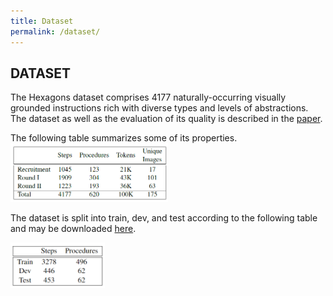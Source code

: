 ```yaml
---
title: Dataset
permalink: /dataset/
---
```


## DATASET
The Hexagons dataset comprises 4177 naturally-occurring visually grounded instructions rich with diverse types and levels of abstractions.<br/>
The dataset as well as the evaluation of its quality is described in the [paper](). <br/>

The following table summarizes some of its properties. <br/>
<img src="../media/dataset_statistics.PNG" style="width:50%">


The dataset is split into train, dev, and test according to the following table and may be downloaded [here](). <br/>

<img src="../media/split_statistics.PNG" style="width:30%">


